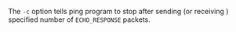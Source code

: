 The `-c` option tells ping program to stop after sending (or receiving ) specified number of `ECHO_RESPONSE` packets.